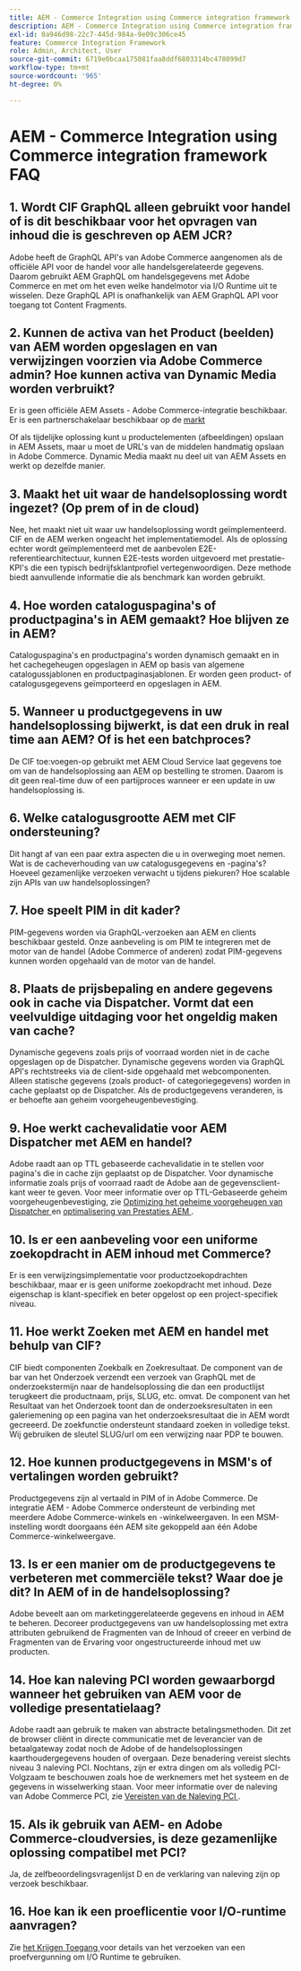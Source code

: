 ```yaml
---
title: AEM - Commerce Integration using Commerce integration framework FAQ
description: AEM - Commerce Integration using Commerce integration framework FAQ
exl-id: 0a946d98-22c7-445d-984a-9e09c306ce45
feature: Commerce Integration Framework
role: Admin, Architect, User
source-git-commit: 6719e0bcaa175081faa8ddf6803314bc478099d7
workflow-type: tm+mt
source-wordcount: '965'
ht-degree: 0%

---
```


# AEM - Commerce Integration using Commerce integration framework FAQ

## 1. Wordt CIF GraphQL alleen gebruikt voor handel of is dit beschikbaar voor het opvragen van inhoud die is geschreven op AEM JCR?

Adobe heeft de GraphQL API&#39;s van Adobe Commerce aangenomen als de officiële API voor de handel voor alle handelsgerelateerde gegevens. Daarom gebruikt AEM GraphQL om handelsgegevens met Adobe Commerce en met om het even welke handelmotor via I/O Runtime uit te wisselen. Deze GraphQL API is onafhankelijk van AEM GraphQL API voor toegang tot Content Fragments.

## 2. Kunnen de activa van het Product (beelden) van AEM worden opgeslagen en van verwijzingen voorzien via Adobe Commerce admin? Hoe kunnen activa van Dynamic Media worden verbruikt?

Er is geen officiële AEM Assets - Adobe Commerce-integratie beschikbaar. Er is een partnerschakelaar beschikbaar op de [ markt ](https://marketplace.magento.com) <!-- THIS IS THE OLD URL THAT WAS USED. IT WAS 404 (https://marketplace.magento.com/bounteous-dam.html) -->

Of als tijdelijke oplossing kunt u productelementen (afbeeldingen) opslaan in AEM Assets, maar u moet de URL&#39;s van de middelen handmatig opslaan in Adobe Commerce. Dynamic Media maakt nu deel uit van AEM Assets en werkt op dezelfde manier.

## 3. Maakt het uit waar de handelsoplossing wordt ingezet? (Op prem of in de cloud)

Nee, het maakt niet uit waar uw handelsoplossing wordt geïmplementeerd. CIF en de AEM werken ongeacht het implementatiemodel. Als de oplossing echter wordt geïmplementeerd met de aanbevolen E2E-referentiearchitectuur, kunnen E2E-tests worden uitgevoerd met prestatie-KPI&#39;s die een typisch bedrijfsklantprofiel vertegenwoordigen. Deze methode biedt aanvullende informatie die als benchmark kan worden gebruikt.

## 4. Hoe worden cataloguspagina&#39;s of productpagina&#39;s in AEM gemaakt? Hoe blijven ze in AEM?

Cataloguspagina&#39;s en productpagina&#39;s worden dynamisch gemaakt en in het cachegeheugen opgeslagen in AEM op basis van algemene catalogussjablonen en productpaginasjablonen. Er worden geen product- of catalogusgegevens geïmporteerd en opgeslagen in AEM.

## 5. Wanneer u productgegevens in uw handelsoplossing bijwerkt, is dat een druk in real time aan AEM? Of is het een batchproces?

De CIF toe:voegen-op gebruikt met AEM Cloud Service laat gegevens toe om van de handelsoplossing aan AEM op bestelling te stromen. Daarom is dit geen real-time duw of een partijproces wanneer er een update in uw handelsoplossing is.

## 6. Welke catalogusgrootte AEM met CIF ondersteuning?

Dit hangt af van een paar extra aspecten die u in overweging moet nemen. Wat is de cacheverhouding van uw catalogusgegevens en -pagina&#39;s? Hoeveel gezamenlijke verzoeken verwacht u tijdens piekuren? Hoe scalable zijn APIs van uw handelsoplossingen?

## 7. Hoe speelt PIM in dit kader?

PIM-gegevens worden via GraphQL-verzoeken aan AEM en clients beschikbaar gesteld. Onze aanbeveling is om PIM te integreren met de motor van de handel (Adobe Commerce of anderen) zodat PIM-gegevens kunnen worden opgehaald van de motor van de handel.

## 8. Plaats de prijsbepaling en andere gegevens ook in cache via Dispatcher. Vormt dat een veelvuldige uitdaging voor het ongeldig maken van cache?

Dynamische gegevens zoals prijs of voorraad worden niet in de cache opgeslagen op de Dispatcher. Dynamische gegevens worden via GraphQL API&#39;s rechtstreeks via de client-side opgehaald met webcomponenten. Alleen statische gegevens (zoals product- of categoriegegevens) worden in cache geplaatst op de Dispatcher. Als de productgegevens veranderen, is er behoefte aan geheim voorgeheugenbevestiging.

## 9. Hoe werkt cachevalidatie voor AEM Dispatcher met AEM en handel?

Adobe raadt aan op TTL gebaseerde cachevalidatie in te stellen voor pagina&#39;s die in cache zijn geplaatst op de Dispatcher. Voor dynamische informatie zoals prijs of voorraad raadt de Adobe aan de gegevensclient-kant weer te geven. Voor meer informatie over op TTL-Gebaseerde geheim voorgeheugenbevestiging, zie [ Optimizing het geheime voorgeheugen van Dispatcher ](https://experienceleague.adobe.com/docs/experience-cloud-kcs/kbarticles/KA-17458.html?lang=nl-NL) en [ optimalisering van Prestaties AEM ](https://experienceleague.adobe.com/docs/commerce-operations/deliver-commerce-at-scale/performance.html).

## 10. Is er een aanbeveling voor een uniforme zoekopdracht in AEM inhoud met Commerce?

Er is een verwijzingsimplementatie voor productzoekopdrachten beschikbaar, maar er is geen uniforme zoekopdracht met inhoud. Deze eigenschap is klant-specifiek en beter opgelost op een project-specifiek niveau.

## 11. Hoe werkt Zoeken met AEM en handel met behulp van CIF?

CIF biedt componenten Zoekbalk en Zoekresultaat. De component van de bar van het Onderzoek verzendt een verzoek van GraphQL met de onderzoekstermijn naar de handelsoplossing die dan een productlijst terugkeert die productnaam, prijs, SLUG, etc. omvat. De component van het Resultaat van het Onderzoek toont dan de onderzoeksresultaten in een galeriemening op een pagina van het onderzoeksresultaat die in AEM wordt gecreeerd. De zoekfunctie ondersteunt standaard zoeken in volledige tekst. Wij gebruiken de sleutel SLUG/url om een verwijzing naar PDP te bouwen.

## 12. Hoe kunnen productgegevens in MSM&#39;s of vertalingen worden gebruikt?

Productgegevens zijn al vertaald in PIM of in Adobe Commerce. De integratie AEM - Adobe Commerce ondersteunt de verbinding met meerdere Adobe Commerce-winkels en -winkelweergaven. In een MSM-instelling wordt doorgaans één AEM site gekoppeld aan één Adobe Commerce-winkelweergave.

## 13. Is er een manier om de productgegevens te verbeteren met commerciële tekst? Waar doe je dit? In AEM of in de handelsoplossing?

Adobe beveelt aan om marketinggerelateerde gegevens en inhoud in AEM te beheren. Decoreer productgegevens van uw handelsoplossing met extra attributen gebruikend de Fragmenten van de Inhoud of creeer en verbind de Fragmenten van de Ervaring voor ongestructureerde inhoud met uw producten.

## 14. Hoe kan naleving PCI worden gewaarborgd wanneer het gebruiken van AEM voor de volledige presentatielaag?

Adobe raadt aan gebruik te maken van abstracte betalingsmethoden. Dit zet de browser cliënt in directe communicatie met de leverancier van de betaalgateway zodat noch de Adobe of de handelsoplossingen kaarthoudergegevens houden of overgaan. Deze benadering vereist slechts niveau 3 naleving PCI. Nochtans, zijn er extra dingen om als volledig PCI-Volgzaam te beschouwen zoals hoe de werknemers met het systeem en de gegevens in wisselwerking staan. Voor meer informatie over de naleving van Adobe Commerce PCI, zie [ Vereisten van de Naleving PCI ](https://business.adobe.com/products/magento/pci-compliance.html).

## 15. Als ik gebruik van AEM- en Adobe Commerce-cloudversies, is deze gezamenlijke oplossing compatibel met PCI?

Ja, de zelfbeoordelingsvragenlijst D en de verklaring van naleving zijn op verzoek beschikbaar.

## 16. Hoe kan ik een proeflicentie voor I/O-runtime aanvragen?

Zie [ het Krijgen Toegang ](https://developer.adobe.com/runtime/docs/guides/overview/getting_access/) voor details van het verzoeken van een proefvergunning om I/O Runtime te gebruiken.